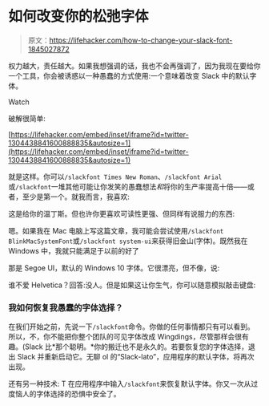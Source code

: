 # 如何改变你的松弛字体

> 原文：<https://lifehacker.com/how-to-change-your-slack-font-1845027872>

权力越大，责任越大。如果我想强调的话，我也不会再强调了，因为我现在要给你一个工具，你会被诱惑以一种愚蠢的方式使用:一个意味着改变 Slack 中的默认字体。

Watch

破解很简单:

 [https://lifehacker.com/embed/inset/iframe?id=twitter-1304438841600888835&autosize=1](https://lifehacker.com/embed/inset/iframe?id=twitter-1304438841600888835&autosize=1) 

就是这样。你可以`/slackfont Times New Roman`、`/slackfont Arial`或`/slackfont`一堆其他可能让你发笑的愚蠢想法*和*将你的生产率提高十倍——或者，至少是第一个。就我而言，我喜欢:

这是给你的温丁斯。但也许你更喜欢可读性更强、但同样有说服力的东西:

嗯。如果我在 Mac 电脑上写这篇文章，我可能会尝试使用`/slackfont BlinkMacSystemFont`或`/slackfont system-ui`来获得旧金山(字体)。既然我在 Windows 中，我就只能满足于以前的好了

那是 Segoe UI，默认的 Windows 10 字体。它很漂亮，但不像，说:

谁不爱 Helvetica？回答:没人。但是如果这让你生气，你可以随意模拟敲击键盘:

### 我如何恢复我愚蠢的字体选择？

在我们开始之前，先说一下`/slackfont`命令。你做的任何事情都只有可以看到。所以，不，你不能把你整个团队的可见字体改成 Wingdings，尽管那样会很有趣。(Slack 比*那个聪明。*你的搬迁也不是永久的。若要恢复您的字体选择，退出 Slack 并重新启动它。无聊 ol 的“Slack-lato”，应用程序的默认字体，将再次出现。

还有另一种技术: T 在应用程序中输入`/slackfont`来恢复默认字体。你又一次从过度恼人的字体选择的恐惧中安全了。